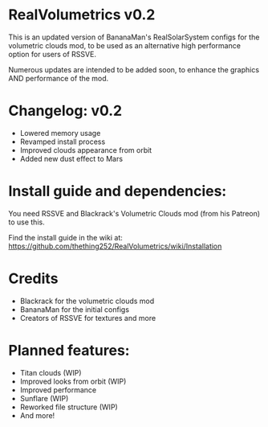 # RealVolumetrics v0.2
This is an updated version of BananaMan's RealSolarSystem configs for the volumetric clouds mod, to be used as an alternative high performance option for users of RSSVE.

Numerous updates are intended to be added soon, to enhance the graphics AND performance of the mod.




# Changelog: v0.2
- Lowered memory usage
- Revamped install process
- Improved clouds appearance from orbit
- Added new dust effect to Mars

# Install guide and dependencies:

You need RSSVE and Blackrack's Volumetric Clouds mod (from his Patreon) to use this.

Find the install guide in the wiki at: https://github.com/thething252/RealVolumetrics/wiki/Installation

# Credits

- Blackrack for the volumetric clouds mod
- BananaMan for the initial configs
- Creators of RSSVE for textures and more 
  



# Planned features:

- Titan clouds (WIP)
- Improved looks from orbit (WIP)
- Improved performance
- Sunflare (WIP)
- Reworked file structure (WIP)
- And more!
  
